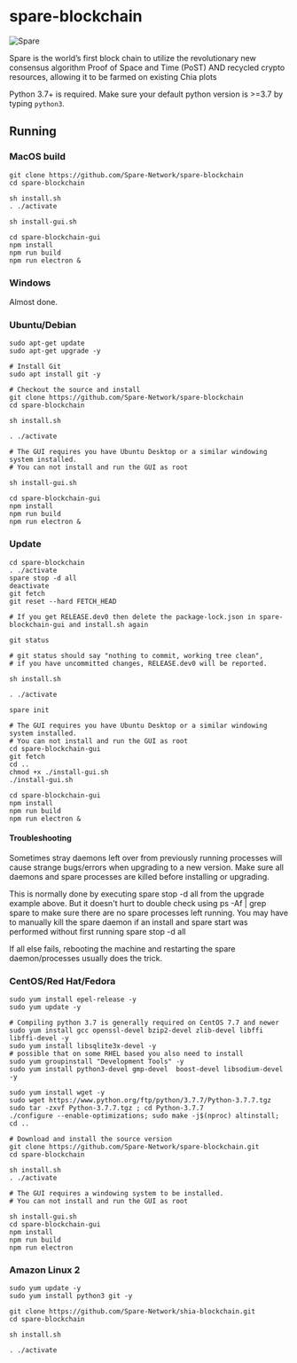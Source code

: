 # spare-blockchain

![Spare](https://i0.wp.com/spare.farm/wp-content/uploads/2021/05/banner-logo.png)


Spare is the world’s first block chain to utilize the revolutionary new consensus algorithm Proof of Space and Time (PoST) AND recycled crypto resources, allowing it to be farmed on existing Chia plots

Python 3.7+ is required. Make sure your default python version is >=3.7
by typing `python3`.

## Running

### MacOS build
```
git clone https://github.com/Spare-Network/spare-blockchain
cd spare-blockchain

sh install.sh
. ./activate

sh install-gui.sh

cd spare-blockchain-gui
npm install
npm run build
npm run electron &
```

### Windows
Almost done.

### Ubuntu/Debian
```
sudo apt-get update
sudo apt-get upgrade -y

# Install Git
sudo apt install git -y

# Checkout the source and install
git clone https://github.com/Spare-Network/spare-blockchain
cd spare-blockchain

sh install.sh

. ./activate

# The GUI requires you have Ubuntu Desktop or a similar windowing system installed.
# You can not install and run the GUI as root

sh install-gui.sh

cd spare-blockchain-gui
npm install
npm run build
npm run electron &
```

### Update
```
cd spare-blockchain
. ./activate
spare stop -d all
deactivate
git fetch
git reset --hard FETCH_HEAD

# If you get RELEASE.dev0 then delete the package-lock.json in spare-blockchain-gui and install.sh again

git status

# git status should say "nothing to commit, working tree clean", 
# if you have uncommitted changes, RELEASE.dev0 will be reported.

sh install.sh

. ./activate

spare init

# The GUI requires you have Ubuntu Desktop or a similar windowing system installed.
# You can not install and run the GUI as root
cd spare-blockchain-gui
git fetch
cd ..
chmod +x ./install-gui.sh
./install-gui.sh

cd spare-blockchain-gui
npm install
npm run build
npm run electron &

```
#### Troubleshooting

Sometimes stray daemons left over from previously running processes will cause strange bugs/errors when upgrading to a new version. Make sure all daemons and spare processes are killed before installing or upgrading.

This is normally done by executing spare stop -d all from the upgrade example above.
But it doesn't hurt to double check using ps -Af | grep spare to make sure there are no spare processes left running. You may have to manually kill the spare daemon if an install and spare start was performed without first running spare stop -d all

If all else fails, rebooting the machine and restarting the spare daemon/processes usually does the trick.

### CentOS/Red Hat/Fedora
```
sudo yum install epel-release -y
sudo yum update -y

# Compiling python 3.7 is generally required on CentOS 7.7 and newer
sudo yum install gcc openssl-devel bzip2-devel zlib-devel libffi libffi-devel -y
sudo yum install libsqlite3x-devel -y
# possible that on some RHEL based you also need to install
sudo yum groupinstall "Development Tools" -y
sudo yum install python3-devel gmp-devel  boost-devel libsodium-devel -y

sudo yum install wget -y
sudo wget https://www.python.org/ftp/python/3.7.7/Python-3.7.7.tgz
sudo tar -zxvf Python-3.7.7.tgz ; cd Python-3.7.7
./configure --enable-optimizations; sudo make -j$(nproc) altinstall; cd ..

# Download and install the source version
git clone https://github.com/Spare-Network/spare-blockchain.git
cd spare-blockchain

sh install.sh
. ./activate

# The GUI requires a windowing system to be installed.
# You can not install and run the GUI as root

sh install-gui.sh
cd spare-blockchain-gui
npm install
npm run build
npm run electron

```

### Amazon Linux 2
```
sudo yum update -y
sudo yum install python3 git -y

git clone https://github.com/Spare-Network/shia-blockchain.git
cd spare-blockchain

sh install.sh

. ./activate


```
